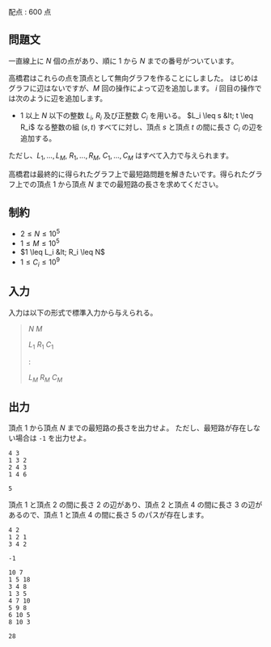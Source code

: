配点 : $600$ 点

## 問題文

一直線上に $N$ 個の点があり、順に $1$ から $N$ までの番号がついています。

高橋君はこれらの点を頂点として無向グラフを作ることにしました。
はじめはグラフに辺はないですが、$M$ 回の操作によって辺を追加します。
$i$ 回目の操作では次のように辺を追加します。

- $1$ 以上 $N$ 以下の整数 $L_i$, $R_i$ 及び正整数 $C_i$ を用いる。
  $L_i \leq s &lt; t \leq R_i$ なる整数の組 $(s,t)$ すべてに対し、頂点 $s$ と頂点 $t$ の間に長さ $C_i$ の辺を追加する。

ただし、$L_1,...,L_M$, $R_1,...,R_M$, $C_1,...,C_M$ はすべて入力で与えられます。

高橋君は最終的に得られたグラフ上で最短路問題を解きたいです。得られたグラフ上での頂点 $1$ から頂点 $N$ までの最短路の長さを求めてください。

## 制約

- $2 \leq N \leq 10^5$
- $1 \leq M \leq 10^5$
- $1 \leq L_i &lt; R_i \leq N$
- $1 \leq C_i \leq 10^9$

## 入力

入力は以下の形式で標準入力から与えられる。

> $N$ $M$
> 
> $L_1$ $R_1$ $C_1$
> 
> $:$
> 
> $L_M$ $R_M$ $C_M$

## 出力

頂点 $1$ から頂点 $N$ までの最短路の長さを出力せよ。
ただし、最短路が存在しない場合は `-1` を出力せよ。

```input1
4 3
1 3 2
2 4 3
1 4 6
```

```output1
5
```

頂点 $1$ と頂点 $2$ の間に長さ $2$ の辺があり、頂点 $2$ と頂点 $4$ の間に長さ $3$ の辺があるので、頂点 $1$ と頂点 $4$ の間に長さ $5$ のパスが存在します。

```input2
4 2
1 2 1
3 4 2
```

```output2
-1
```

```input3
10 7
1 5 18
3 4 8
1 3 5
4 7 10
5 9 8
6 10 5
8 10 3
```

```output3
28
```